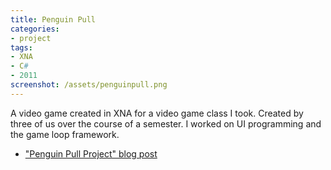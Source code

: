 ```yaml
---
title: Penguin Pull
categories:
- project
tags:
- XNA
- C#
- 2011
screenshot: /assets/penguinpull.png
---
```


A video game created in XNA for a video game class I took. Created by three of us over the course of a semester. I worked on UI programming and the game loop framework.

* ["Penguin Pull Project" blog post](/wp/penguin-pull-project/26/)